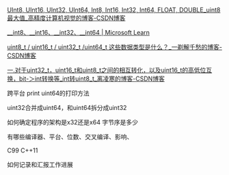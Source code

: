 [UInt8, UInt16, UInt32, UInt64, Int8, Int16, Int32, Int64, FLOAT, DOUBLE_uint8最大值_高精度计算机视觉的博客-CSDN博客](https://blog.csdn.net/tanmx219/article/details/103569956)

[__int8、__int16、__int32、__int64 | Microsoft Learn](https://learn.microsoft.com/zh-cn/cpp/cpp/int8-int16-int32-int64?view=msvc-170)

[uint8_t / uint16_t / uint32_t /uint64_t 这些数据类型是什么？_一剃解千愁的博客-CSDN博客](https://blog.csdn.net/weixin_45456099/article/details/120974270)

[一.对于uint32_t，uint16_t和uint8_t之间的相互转化，以及uint16_t的高低位互换，bit-＞int转换等_int转uint8_t_离凌寒的博客-CSDN博客](https://blog.csdn.net/weixin_44386927/article/details/114839080)


跨平台 print uint64的打印方法



uint32合并成uint64，和uint64拆分成uint32

如何确定程序的架构是x32还是x64
字节序是多少

有哪些编译器、平台、位数、交叉编译、影响、

C99
C++11


如何记录和汇报工作进展
